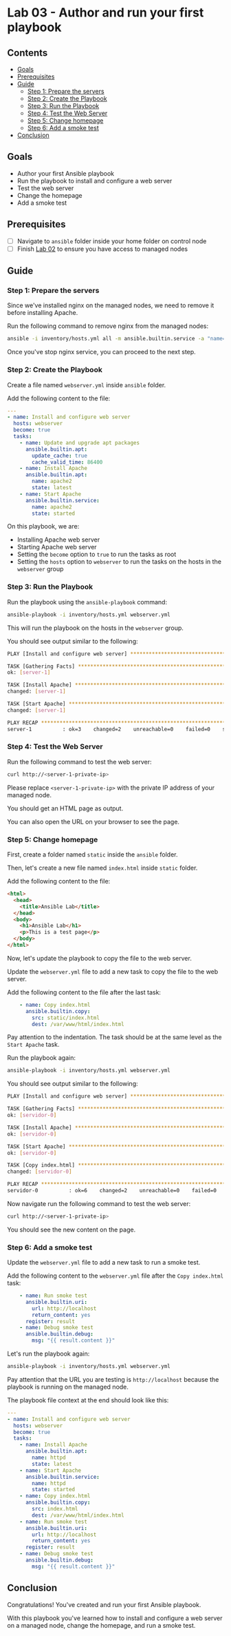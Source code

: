 # Lab 03 - Author and run your first playbook

## Contents

- [Goals](#goals)
- [Prerequisites](#prerequisites)
- [Guide](#guide)
  - [Step 1: Prepare the servers](#step-1-prepare-the-servers)
  - [Step 2: Create the Playbook](#step-2-create-the-playbook)
  - [Step 3: Run the Playbook](#step-3-run-the-playbook)
  - [Step 4: Test the Web Server](#step-4-test-the-web-server)
  - [Step 5: Change homepage](#step-5-change-homepage)
  - [Step 6: Add a smoke test](#step-6-add-a-smoke-test)
- [Conclusion](#conclusion)

## Goals

- Author your first Ansible playbook
- Run the playbook to install and configure a web server
- Test the web server
- Change the homepage
- Add a smoke test

## Prerequisites

- [ ] Navigate to `ansible` folder inside your home folder on control node
- [ ] Finish [Lab 02](lab02.md) to ensure you have access to managed nodes

## Guide

### Step 1: Prepare the servers

Since we've installed nginx on the managed nodes, we need to remove it before installing Apache.

Run the following command to remove nginx from the managed nodes:

```bash
ansible -i inventory/hosts.yml all -m ansible.builtin.service -a "name=nginx state=stopped" --become
```

Once you've stop nginx service, you can proceed to the next step.

### Step 2: Create the Playbook

Create a file named `webserver.yml` inside `ansible` folder.

Add the following content to the file:

```yaml
---
- name: Install and configure web server
  hosts: webserver
  become: true
  tasks:
    - name: Update and upgrade apt packages
      ansible.builtin.apt:
        update_cache: true
        cache_valid_time: 86400
    - name: Install Apache
      ansible.builtin.apt:
        name: apache2
        state: latest
    - name: Start Apache
      ansible.builtin.service:
        name: apache2
        state: started
```

On this playbook, we are:

- Installing Apache web server
- Starting Apache web server
- Setting the `become` option to `true` to run the tasks as root
- Setting the `hosts` option to `webserver` to run the tasks on the hosts in the `webserver` group

### Step 3: Run the Playbook

Run the playbook using the `ansible-playbook` command:

```bash
ansible-playbook -i inventory/hosts.yml webserver.yml
```

This will run the playbook on the hosts in the `webserver` group.

You should see output similar to the following:

```bash
PLAY [Install and configure web server] ****************************************************

TASK [Gathering Facts] *********************************************************************
ok: [server-1]

TASK [Install Apache] **********************************************************************
changed: [server-1]

TASK [Start Apache] ************************************************************************
changed: [server-1]

PLAY RECAP *********************************************************************************
server-1          : ok=3    changed=2    unreachable=0    failed=0    skipped=0    rescued=0    ignored=0
```

### Step 4: Test the Web Server

Run the following command to test the web server:

```bash
curl http://<server-1-private-ip>
```

Please replace `<server-1-private-ip>` with the private IP address of your managed node.

You should get an HTML page as output.

You can also open the URL on your browser to see the page.

### Step 5: Change homepage

First, create a folder named `static` inside the `ansible` folder.

Then, let's create a new file named `index.html` inside `static` folder.

Add the following content to the file:

```html
<html>
  <head>
    <title>Ansible Lab</title>
  </head>
  <body>
    <h1>Ansible Lab</h1>
    <p>This is a test page</p>
  </body>
</html>
```

Now, let's update the playbook to copy the file to the web server.

Update the `webserver.yml` file to add a new task to copy the file to the web server.

Add the following content to the file after the last task:

```yaml
    - name: Copy index.html
      ansible.builtin.copy:
        src: static/index.html
        dest: /var/www/html/index.html
```

Pay attention to the indentation. The task should be at the same level as the `Start Apache` task.

Run the playbook again:

```bash
ansible-playbook -i inventory/hosts.yml webserver.yml
```

You should see output similar to the following:

```bash
PLAY [Install and configure web server] **************************************

TASK [Gathering Facts] *******************************************************
ok: [servidor-0]

TASK [Install Apache] ********************************************************
ok: [servidor-0]

TASK [Start Apache] **********************************************************
ok: [servidor-0]

TASK [Copy index.html] *******************************************************
changed: [servidor-0]

PLAY RECAP ************************************************************************************************
servidor-0          : ok=6    changed=2    unreachable=0    failed=0    skipped=0    rescued=0    ignored=0
```

Now navigate run the following command to test the web server:

```bash
curl http://<server-1-private-ip>
```

You should see the new content on the page.

### Step 6: Add a smoke test

Update the `webserver.yml` file to add a new task to run a smoke test.

Add the following content to the `webserver.yml` file after the `Copy index.html` task:

```yaml
    - name: Run smoke test
      ansible.builtin.uri:
        url: http://localhost
        return_content: yes
      register: result
    - name: Debug smoke test
      ansible.builtin.debug:
        msg: "{{ result.content }}"
```

Let's run the playbook again:

```bash
ansible-playbook -i inventory/hosts.yml webserver.yml
```

Pay attention that the URL you are testing is `http://localhost` because the playbook is running on the managed node.

The playbook file context at the end should look like this:

```yaml
---
- name: Install and configure web server
  hosts: webserver
  become: true
  tasks:
    - name: Install Apache
      ansible.builtin.apt:
        name: httpd
        state: latest
    - name: Start Apache
      ansible.builtin.service:
        name: httpd
        state: started
    - name: Copy index.html
      ansible.builtin.copy:
        src: index.html
        dest: /var/www/html/index.html
    - name: Run smoke test
      ansible.builtin.uri:
        url: http://localhost
        return_content: yes
      register: result
    - name: Debug smoke test
      ansible.builtin.debug:
        msg: "{{ result.content }}"
```

## Conclusion

Congratulations! You've created and run your first Ansible playbook.

With this playbook you've learned how to install and configure a web server on a managed node, change the homepage, and run a smoke test.
